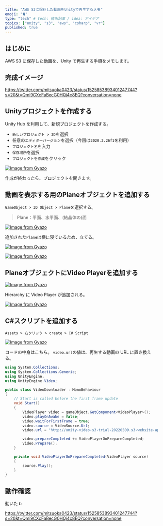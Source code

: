 ```yaml
---
title: "AWS S3に保存した動画をUnityで再生するメモ"
emoji: "🐈"
type: "tech" # tech: 技術記事 / idea: アイデア
topics: ["unity", "s3", "aws", "csharp", "vr"]
published: true
---
```


## はじめに

AWS S3 に保存した動画を、Unity で再生する手順をメモします。

## 完成イメージ

https://twitter.com/mitsuoka0423/status/1525853893401247744?s=20&t=Qmi9CXcFaBecG0HQj4c8EQ?conversation=none

## Unityプロジェクトを作成する

Unity Hub を利用して、新規プロジェクトを作成する。

- `新しいプロジェクト > 3D`を選択
- 任意の`エディターバージョン`を選択（今回は`2020.3.26f1`を利用）
- `プロジェクト名`を入力
- `保存場所`を選択
- `プロジェクトを作成`をクリック

[![Image from Gyazo](https://i.gyazo.com/7f01c2d32a14eff925b399f0899b10b6.png)](https://gyazo.com/7f01c2d32a14eff925b399f0899b10b6)

作成が終わったら、プロジェクトを開きます。

## 動画を表示する用のPlaneオブジェクトを追加する

`GameObject > 3D Object > Plane`を選択する。

> Plane：平面、水平面、(結晶体の)面

[![Image from Gyazo](https://i.gyazo.com/d26cfa4f2096983c72462cb8fd42d798.png)](https://gyazo.com/d26cfa4f2096983c72462cb8fd42d798)

追加された`Plane`は横に寝ているため、立てる。

[![Image from Gyazo](https://i.gyazo.com/204c4fedaad0fd121eb4f8330be2cf0b.png)](https://gyazo.com/204c4fedaad0fd121eb4f8330be2cf0b)

[![Image from Gyazo](https://i.gyazo.com/0ad4d3b4789164f0f639fb5336ffb34c.png)](https://gyazo.com/0ad4d3b4789164f0f639fb5336ffb34c)

## PlaneオブジェクトにVideo Playerを追加する

[![Image from Gyazo](https://i.gyazo.com/585d4b12dd58b69c9d9d82245cbbb964.png)](https://gyazo.com/585d4b12dd58b69c9d9d82245cbbb964)

Hierarchy に Video Player が追加される。

[![Image from Gyazo](https://i.gyazo.com/ed01ac16459c1302185602d0711393c3.png)](https://gyazo.com/ed01ac16459c1302185602d0711393c3)

## C#スクリプトを追加する

`Assets > 右クリック > create > C# Script`

[![Image from Gyazo](https://i.gyazo.com/56cdd6e28a4b46e5aa26cc5606e4168b.png)](https://gyazo.com/56cdd6e28a4b46e5aa26cc5606e4168b)

コードの中身はこちら。
`video.url`の値は、再生する動画の URL に置き換える。

```cs
using System.Collections;
using System.Collections.Generic;
using UnityEngine;
using UnityEngine.Video;

public class VideoDownloader : MonoBehaviour
{
    // Start is called before the first frame update
    void Start()
    {
        VideoPlayer video = gameObject.GetComponent<VideoPlayer>();
        video.playOnAwake = false;
        video.waitForFirstFrame = true;
        video.source = VideoSource.Url;
        video.url = "http://unity-video-s3-trial-20220509.s3-website-ap-northeast-1.amazonaws.com/video.mp4";

        video.prepareCompleted += VideoPlayerOnPrepareCompleted;
        video.Prepare();
    }

    private void VideoPlayerOnPrepareCompleted(VideoPlayer source)
    {
        source.Play();
    }
}
```

## 動作確認

動いた b

https://twitter.com/mitsuoka0423/status/1525853893401247744?s=20&t=Qmi9CXcFaBecG0HQj4c8EQ?conversation=none